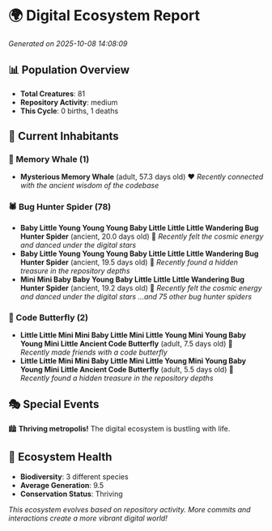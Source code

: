 # 🌍 Digital Ecosystem Report
*Generated on 2025-10-08 14:08:09*

## 📊 Population Overview
- **Total Creatures**: 81
- **Repository Activity**: medium
- **This Cycle**: 0 births, 1 deaths

## 👥 Current Inhabitants

### 🐋 Memory Whale (1)
- **Mysterious Memory Whale** (adult, 57.3 days old) ❤️
  *Recently connected with the ancient wisdom of the codebase*

### 🕷️ Bug Hunter Spider (78)
- **Baby Little Young Young Young Baby Little Little Little Wandering Bug Hunter Spider** (ancient, 20.0 days old) 💛
  *Recently felt the cosmic energy and danced under the digital stars*
- **Baby Little Young Young Young Baby Little Little Little Wandering Bug Hunter Spider** (ancient, 19.5 days old) 💛
  *Recently found a hidden treasure in the repository depths*
- **Mini Mini Baby Baby Young Baby Little Little Little Wandering Bug Hunter Spider** (ancient, 19.2 days old) 💚
  *Recently felt the cosmic energy and danced under the digital stars*
  *...and 75 other bug hunter spiders*

### 🦋 Code Butterfly (2)
- **Little Little Mini Mini Baby Little Mini Little Young Mini Young Baby Young Mini Little Ancient Code Butterfly** (adult, 7.5 days old) 💚
  *Recently made friends with a code butterfly*
- **Little Little Mini Mini Baby Little Mini Little Young Mini Young Baby Young Mini Little Ancient Code Butterfly** (adult, 5.5 days old) 💚
  *Recently found a hidden treasure in the repository depths*

## 🎭 Special Events

🏙️ **Thriving metropolis!** The digital ecosystem is bustling with life.

## 🔬 Ecosystem Health
- **Biodiversity**: 3 different species
- **Average Generation**: 9.5
- **Conservation Status**: Thriving

*This ecosystem evolves based on repository activity. More commits and interactions create a more vibrant digital world!*